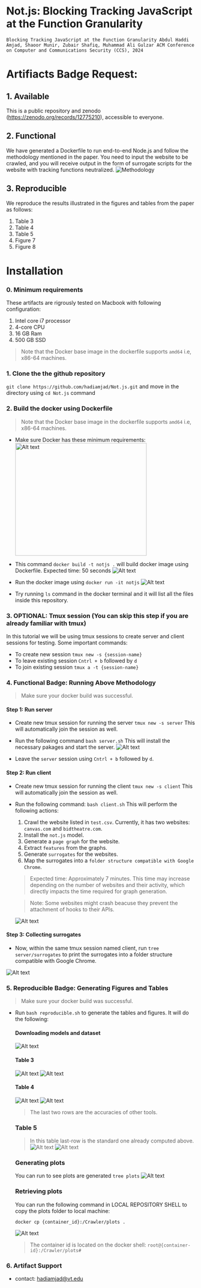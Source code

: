 # Not.js: Blocking Tracking JavaScript at the Function Granularity

`Blocking Tracking JavaScript at the Function Granularity
Abdul Haddi Amjad, Shaoor Munir, Zubair Shafiq, Muhammad Ali Gulzar
ACM Conference on Computer and Communications Security (CCS), 2024`



# Artifiacts Badge Request:
## 1. Available
This is a public repository and zenodo (https://zenodo.org/records/12775210), accessible to everyone.

## 2. Functional
We have generated a Dockerfile to run end-to-end Node.js and follow the methodology mentioned in the paper. You need to input the website to be crawled, and you will receive output in the form of surrogate scripts for the website with tracking functions neutralized.
![Methodology](images/1_methodology.png)

## 3. Reproducible
We reproduce the results illustrated in the figures and tables from the paper as follows:
1. Table 3
2. Table 4
3. Table 5
4. Figure 7
5. Figure 8

# Installation
### 0. Minimum requirements
These artifacts are rigrously tested on Macbook with following configuration:
1. Intel core i7 processor
2. 4-core CPU
3. 16 GB Ram
4. 500 GB SSD

> Note that the Docker base image in the dockerfile supports `amd64` i.e, x86-64 machines.

### 1. Clone the the github repository
`git clone https://github.com/hadiamjad/Not.js.git` and move in the directory using `cd Not.js` command

### 2. Build the docker using Dockerfile
> Note that the Docker base image in the dockerfile supports `amd64` i.e, x86-64 machines.

- Make sure Docker has these minimum requirements:
    <img src="images/2_docker.png" alt="Alt text" width="350" height="300">

- This command 
`docker build -t notjs .` 
will build docker image using Dockerfile.
  Expected time: 50 seconds
  ![Alt text](images/3_build.png)

- Run the docker image using 
`docker run -it notjs`
  ![Alt text](images/4_docker.png)

- Try running `ls` command in the docker terminal and it will list all the files inside this repository.

### 3. OPTIONAL: Tmux session (You can skip this step if you are already familiar with tmux)
In this tutorial we will be using tmux sessions to create server and client sessions for testing.
Some important commands:
- To create new session `tmux new -s {session-name}`
- To leave existing session `Cntrl + b` followed by `d`
- To join existing session `tmux a -t {session-name}`

### 4. Functional Badge: Running Above Methodology
> Make sure your docker build was successful.

#### Step 1: Run server
- Create new tmux session for running the server 
`tmux new -s server`
This will automatically join the session as well.

- Run the following command 
`bash server.sh` 
This will install the necessary pakages and start the server.
 ![Alt text](images/5_server.png)

- Leave the `server` session using `Cntrl + b` followed by `d`.

#### Step 2: Run client
- Create new tmux session for running the client 
`tmux new -s client`
This will automatically join the session as well.

- Run the following command:
`bash client.sh`
This will perform the following actions:
    1. Crawl the website listed in `test.csv`. Currently, it has two websites: `canvas.com` and `bidtheatre.com`.
    2. Install the `not.js` model.
    3. Generate a `page graph` for the website.
    4. Extract `features` from the graphs.
    5. Generate `surrogates` for the websites.
    6. Map the surrogates into a `folder structure compatible with Google Chrome`.

    > Expected time: Approximately 7 minutes. This time may increase depending on the number of websites and their activity, which directly impacts the time required for graph generation.

    > Note: Some websites might crash beacuse they prevent the attachment of hooks to their APIs.

    ![Alt text](images/6_client.png)

#### Step 3: Collecting surrogates
- Now, within the same tmux session named client, run 
`tree server/surrogates` 
to print the surrogates into a folder structure compatible with Google Chrome.

![Alt text](images/7_tree.png)

### 5. Reproducible Badge: Generating Figures and Tables
> Make sure your docker build was successful.
- Run 
`bash reproducible.sh` 
to generate the tables and figures. It will do the following:

    #### Downloading models and dataset
    ![Alt text](images/8_data.png)

    #### Table 3
    ![Alt text](images/9_table-3.png)
    ![Alt text](images/10_table-3.png)

    #### Table 4
    ![Alt text](images/11_table-4.png)
    ![Alt text](images/12_table-4.png)

    > The last two rows are the accuracies of other tools. 

    ### Table 5
    > In this table last-row is the standard one already computed above.
    ![Alt text](images/13_table-5.png)
    ![Alt text](images/14_table-5.png)

    <!-- ### Table 6
    ![Alt text](images/15_table-6.png)
    ![Alt text](images/16_table-6.png) -->

    ### Generating plots
    You can run to see plots are generated 
    `tree plots`
    ![Alt text](images/17_plots.png)

    ### Retrieving plots
    You can run the following command in LOCAL REPOSITORY SHELL to copy the plots folder to local machine:

    `docker cp {container_id}:/Crawler/plots .` 

    ![Alt text](images/18_copy.png)
    
    > The container id is located on the docker shell:
`root@{container-id}:/Crawler/plots#`
    

### 6. Artifact Support
- contact: hadiamjad@vt.edu
